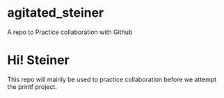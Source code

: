 # agitated_steiner
A repo to Practice collaboration with Github
<h1>Hi! Steiner</h1>
This repo will mainly be used to practice collaboration before we attempt the printf project.
